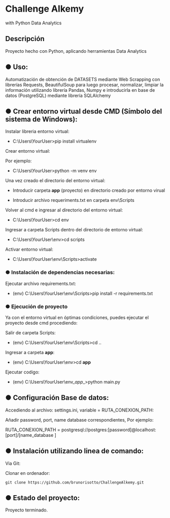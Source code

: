 # Challenge Alkemy
 with Python Data Analytics
 
 

## Descripción
Proyecto hecho con Python, aplicando herramientas Data Analytics



## ● Uso:
Automatización de obtención de DATASETS mediante Web Scrapping con librerías Requests, BeautifulSoup
para luego procesar, normalizar, limpiar la información utilizando librería Pandas, Numpy e introducirla
en base de datos (PostgreSQL) mediante librería SQLAlchemy



## ● Crear entorno virtual desde CMD (Símbolo del sistema de Windows):

Instalar libreria entorno virtual:

- C:\Users\YourUser>pip install virtualenv


Crear entorno virtual:

Por ejemplo:
- C:\Users\YourUser>python -m venv env


Una vez creado el directorio del entorno virtual:

- Introducir carpeta __app__ (proyecto) en directorio creado por entorno virual

- Introducir archivo requeriments.txt en carpeta env\Scripts


Volver al cmd e ingresar al directorio del entorno virtual:

- C:\Users\YourUser>cd env


Ingresar a carpeta Scripts dentro del directorio de entorno virtual:

- C:\Users\YourUser\env>cd scripts


Activar entorno virtual:

- C:\Users\YourUser\env\Scripts>activate


### ● Instalación de dependencias necesarias:

Ejecutar archivo requirements.txt:

- (env) C:\Users\YourUser\env\Scripts>pip install -r requirements.txt


### ● Ejecución de proyecto

Ya con el entorno virtual en óptimas condiciones, puedes ejecutar el proyecto desde cmd
procediendo:

Salir de carpeta Scripts:

- (env) C:\Users\YourUser\env\Scripts>cd ..


Ingresar a carpeta __app__:

- (env) C:\Users\YourUser\env>cd __app__


Ejecutar codigo:

- (env) C:\Users\YourUser\env\__app__>python main.py



## ● Configuración Base de datos:

Accediendo al archivo: settings.ini, variable = RUTA_CONEXION_PATH:

Añadir password, port, name database correspondientes, Por ejemplo:

RUTA_CONEXION_PATH = postgresql://postgres:[password]@localhost:[port]/[name_database <default postgres>]
	


## ● Instalación utilizando linea de comando:

Via Git:

  Clonar en ordenador:

	git clone https://github.com/brunorisotto/ChallengeAlkemy.git
	


## ● Estado del proyecto:

Proyecto terminado.
